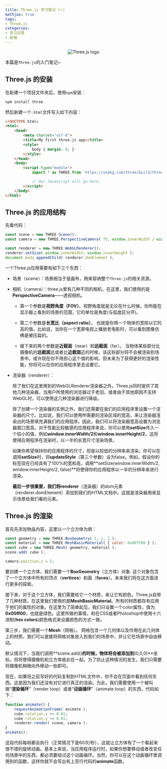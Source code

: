 ```yaml
---
title: Three.js 学习笔记（一）
mathjax: true
tags:
- Three.js
categories:
- 学习记录
- 前端
---
```


<p align="center">
    <img src="https://s2.loli.net/2023/04/19/N5CW4f9JBb3TYrv.webp" alt="Three.js logo"/>
</p>

本篇是`Three.js`的入门笔记~

<!-- more -->

## Three.js 的安装

在新建一个项目文件夹后，使用`npm`安装：

```bash
npm install three
```

然后新建一个`.html`文件写入如下内容：

```html
<!DOCTYPE html>
<html>
	<head>
		<meta charset="utf-8">
		<title>My first three.js app</title>
		<style>
			body { margin: 0; }
		</style>
	</head>
	<body>
		<script type="module">
			import * as THREE from 'https://unpkg.com/three/build/three.module.js';

			// Our Javascript will go here.
		</script>
	</body>
</html>
```

## Three.js 的应用结构

先看代码：

```javascript
const scene = new THREE.Scene();
const camera = new THREE.PerspectiveCamera( 75, window.innerWidth / window.innerHeight, 0.1, 1000 );

const renderer = new THREE.WebGLRenderer();
renderer.setSize( window.innerWidth, window.innerHeight );
document.body.appendChild( renderer.domElement );
```

一个Three.js应用需要有如下三个东西：

* 场景（scene）：场景相当于是画布，用来容纳整个`Three.js`的相关资源。

* 相机（camera）：three.js里有几种不同的相机，在这里，我们使用的是**PerspectiveCamera**——透视相机。

  * 第一个参数是**视野角度（FOV）**。视野角度就是无论在什么时候，你所能在显示器上看到的场景的范围，它的单位是角度(与弧度区分开)。

  * 第二个参数是**长宽比（aspect ratio）**。 也就是你用一个物体的宽除以它的高的值。比如说，当你在一个宽屏电视上播放老电影时，可以看到图像仿佛是被压扁的。

  * 接下来的两个参数是**近截面**（near）和**远截面**（far）。 当物体某些部分比摄像机的**远截面**远或者比**近截面**近的时候，该这些部分将不会被渲染到场景中。或许现在你不用担心这个值的影响，但未来为了获得更好的渲染性能，你将可以在你的应用程序里去设置它。

* 渲染器（renderer）：

  除了我们在这里用到的WebGLRenderer渲染器之外，Three.js同时提供了其他几种渲染器，当用户所使用的浏览器过于老旧，或者由于其他原因不支持WebGL时，可以使用这几种渲染器进行降级。

  除了创建一个渲染器的实例之外，我们还需要在我们的应用程序里设置一个渲染器的尺寸。比如说，我们可以使用所需要的渲染区域的宽高，来让渲染器渲染出的场景填充满我们的应用程序。因此，我们可以将渲染器宽高设置为浏览器窗口宽高。对于性能比较敏感的应用程序来说，你可以使用**setSize**传入一个较小的值，例如**window.innerWidth/2**和**window.innerHeight/2**，这将使得应用程序在渲染时，以一半的长宽尺寸渲染场景。

  如果你希望保持你的应用程序的尺寸，但是以较低的分辨率来渲染，你可以在调用**setSize**时，将**updateStyle**（第三个参数）设为false。例如，假设你的<canvas> 标签现在已经具有了100%的宽和高，调用**setSize(window.innerWidth/2, window.innerHeight/2, false)**将使得你的应用程序以一半的分辨率来进行渲染。

  **最后一步很重要，**我们将**renderer**（渲染器）的dom元素（renderer.domElement）添加到我们的HTML文档中。这就是渲染器用来显示场景给我们看的<canvas>元素。

## Three.js 的渲染

首先先添加物品内容，这里以一个立方体为例：

```js
const geometry = new THREE.BoxGeometry( 1, 1, 1 );
const material = new THREE.MeshBasicMaterial( { color: 0x00ff00 } );
const cube = new THREE.Mesh( geometry, material );
scene.add( cube );

camera.position.z = 5;
```

要创建一个立方体，我们需要一个**BoxGeometry**（立方体）对象. 这个对象包含了一个立方体中所有的顶点（**vertices**）和面（**faces**）。未来我们将在这方面进行更多的探索。

接下来，对于这个立方体，我们需要给它一个材质，来让它有颜色。Three.js自带了几种材质，在这里我们使用的是**MeshBasicMaterial**。所有的材质都存有应用于他们的属性的对象。在这里为了简单起见，我们只设置一个color属性，值为**0x00ff00**，也就是绿色。这里所做的事情，和在CSS或者Photoshop中使用十六进制(**hex colors**)颜色格式来设置颜色的方式一致。

第三步，我们需要一个**Mesh**（网格）。 网格包含一个几何体以及作用在此几何体上的材质，我们可以直接将网格对象放入到我们的场景中，并让它在场景中自由移动。

默认情况下，当我们调用**scene.add()**的时候，物体将会被添加到**(0,0,0)**坐标。但将使得摄像机和立方体彼此在一起。为了防止这种情况的发生，我们只需要将摄像机稍微向外移动一些即可。

现在，如果将之前写好的代码复制到HTML文件中，你不会在页面中看到任何东西。这是因为我们还没有对它进行真正的渲染。为此，我们需要使用一个被叫做“**渲染循环**”（render loop）或者“**动画循环**”（animate loop）的东西，代码如下：

```js
function animate() {
	requestAnimationFrame( animate );
    cube.rotation.x += 0.01;
    cube.rotation.y += 0.01;
	renderer.render( scene, camera );
}
animate();
```

这段代码每帧都会执行（正常情况下是60次/秒），这就让立方体有了一个看起来很不错的旋转动画。基本上来说，当应用程序运行时，如果你想要移动或者改变任何场景中的东西，都必须要经过这个动画循环。当然，你可以在这个动画循环里调用别的函数，这样你就不会写出有上百行代码的**animate**函数。
